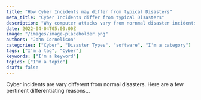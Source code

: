 ```yaml
---
title: "How Cyber Incidents may differ from typical Disasters"
meta_title: "Cyber Incidents differ from typical Disasters"
description: "Why computer attacks vary from nornmal disaster incidents"
date: 2022-04-04T05:00:00Z
image: "/images/image-placeholder.png"
authors: "John Cornelison"
categories: ["Cyber", "Disaster Types", "software", "I'm a category"]
tags: ["I'm a tag", "Cyber"]
keywords: ["I'm a keyword"]
topics: ["I'm a topic"]
draft: false
---
```


Cyber incidents are vary different from normal disasters. Here are a few pertinent differentiating reasons...
